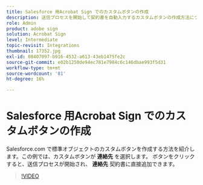```yaml
---
title: Salesforce 用Acrobat Sign でのカスタムボタンの作成
description: 送信プロセスを開始して契約書を自動入力するカスタムボタンの作成方法について説明します。
role: Admin
product: adobe sign
solution: Acrobat Sign
level: Intermediate
topic-revisit: Integrations
thumbnail: 17352.jpg
exl-id: 08407097-b916-4532-a613-43eb1475fe2c
source-git-commit: e02b1250de94ec781e7984c6c146dbae993f5d31
workflow-type: tm+mt
source-wordcount: '81'
ht-degree: 16%

---
```


# Salesforce 用Acrobat Sign でのカスタムボタンの作成

Salesforce.com で標準オブジェクトのカスタムボタンを作成する方法を紹介します。この例では、カスタムボタンが **連絡先** を選択します。 ボタンをクリックすると、送信プロセスが開始され、 **連絡先** 契約書に直接追加できます。

>[!VIDEO](https://video.tv.adobe.com/v/17352?hidetitle=true)
